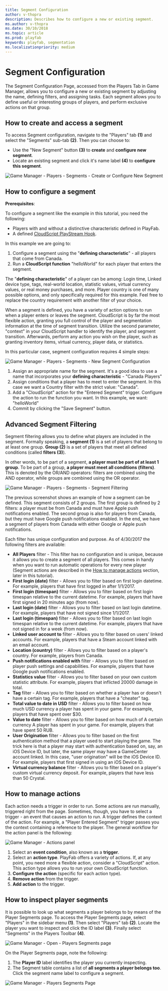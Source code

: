 ```yaml
---
title: Segment Configuration
author: v-thopra
description: Describes how to configure a new or existing segment.
ms.author: v-thopra
ms.date: 30/10/2018
ms.topic: article
ms.prod: playfab
keywords: playfab, segmentation
ms.localizationpriority: medium
---
```


# Segment Configuration

The Segment Configuration Page, accessed from the Players Tab in Game Manager, allows you to configure a new or existing segment by adjusting the name, defining filters, and assigning tasks. Each segment allows you to define useful or interesting groups of players, and perform exclusive actions on that group.

## How to create and access a segment

To access Segment configuration, navigate to the "Players" tab **(1)** and select the "Segments" sub-tab **(2)**. Then you can choose to:

- Use the "New Segment" button **(3)** to **create** and **configure new segment**.
- Locate an existing segment and click it's name label **(4)** to **configure this segment**.

![Game Manager - Players - Segments - Create or Configure New Segment](media/tutorials/game-manager-players-segments-create-or-configure-new-segment.png)  

## How to configure a segment

**Prerequisites**:

To configure a segment like the example in this tutorial, you need the following:

- Players with and without a distinctive characteristic defined in PlayFab.
- A defined [CloudScript PlayStream Hook](../../automation/actions-rules/using-cloudscript-actions-with-playstream.md).

In this example we are going to:

1. Configure a segment using the "**defining characteristic**" - all players that come from Canada.
2. Run a **CloudScript function** "helloWorld" for each player that enters the segment.

The "**defining characteristic**" of a player can be among: Login time, Linked device type, tags, real-world location, statistic values, virtual currency values, or real money purchases, and more. Player country is one of many possible options, and only specifically required for this example. Feel free to replace the country requirement with another filter of your choice.

When a segment is defined, you have a variety of action options to run when a player enters or leaves the segment. CloudScript is by far the most flexible action, granting you full control of the player and segmentation information at the time of segment transition. Utilize the second parameter, "context" in your CloudScript handler to identify the player, and segment transition. Afterwards, perform any action you wish on the player, such as granting inventory items, virtual currency, player data, or statistics.

In this particular case, segment configuration requires 4 simple steps:

![Game Manager - Players - Segments - New Segment Configuration](media/tutorials/game-manager-players-segments-new-segment-configuration.png)  

1. Assign an appropriate name for the segment. It's a good idea to use a name that incorporates your **defining characteristic** - "Canada Players"
2. Assign conditions that a player has to meet to enter the segment. In this case we want a Country filter with the strict value: "Canada".
3. Add a "CloudScript" action for the "Entered Segment" trigger. Configure the action to run the function you want. In this example, we want: "helloWorld"
4. Commit by clicking the "Save Segment" button.

## Advanced Segment Filtering

Segment filtering allows you to define what players are included in the segment. Formally speaking, a **segment (1)** is a set of players that belong to at least one group. **Group (2)** is a set of players that meet all defined conditions (called **filters (3)**).

In other words, to be part of a segment, **a player must be part of at least 1 group**. To be part of a group, **a player must meet all conditions (filters)**. This is denoted by the OR/AND operators: filters are combined using the AND operator, while groups are combined using the OR operator.

![Game Manager - Players - Segments - Segment Filtering](media/tutorials/game-manager-players-segments-segment-filtering.png)  

The previous screenshot shows an example of how a segment can be defined. This segment consists of 2 groups. The first group is defined by 2 filters: a player must be from Canada and must have Apple push notifications enabled. The second group is also for players from Canada, but they must have Google push notifications enabled. In the end, we have a segment of players from Canada with either Google or Apple push notifications.

Each filter has unique configuration and purpose. As of 4/30/2017 the following filters are available:

- **All Players** filter - This filter has no configuration and is unique, because it allows you to create a segment of all players. This comes in handy when you want to run automatic operations for every new player (Segment actions are described in the [How to manage actions](#how-to-manage-actions) section, later in this tutorial).
- **First login (date)** filter - Allows you to filter based on first login datetime. For example, players that have first logged in after 1/1/2017.
- **First login (timespan)** filter - Allows you to filter based on first login timespan relative to the current datetime. For example, players that have first signed in 20 minutes ago (from now).
- **Last login (date)** filter - Allows you to filter based on last login datetime. For example, players that have not signed since 1/1/2017.
- **Last login (timespan)** filter - Allows you to filter based on last login timespan relative to the current datetime. For example, players that have not signed in for a week (from now).
- **Linked user account to** filter - Allows you to filter based on users' linked accounts. For example, players that have a Steam account linked with an email account.
- **Location (country)** filter - Allows you to filter based on a player's country. For example, players from Canada.
- **Push notifications enabled with** filter - Allows you to filter based on player push settings and capabilities. For example, players that have Google push notifications enabled.
- **Statistics value** filter - Allows you to filter based on your own custom statistic attribute. For example, players that inflicted 20000 damage in total.
- **Tag** filter - Allows you to filter based on whether a player has or doesn't have a certain tag. For example, players that have a "cheater" tag.
- **Total value to date in USD** filter - Allows you to filter based on how much USD currency a player has spent in your game. For exsample, players that have spent over $30.
- **Value to date** filter - Allows you to filter based on how much of A certain currency A player has spent in your game. For example, players that have spent 50 RUB.
- **User Origination** filter - Allows you to filter based on the first authentication method that a player used to start playing the game. The trick here is that a player may start with authentication based on, say, an iOS Device ID, but later, the same player may have a GameCenter account linked. In this case, "user origination" will be the iOS Device ID. For example, players that first signed in using an iOS Device ID.
- **Virtual currency balance** filter - Allows you to filter based on a player's custom virtual currency deposit. For example, players that have less than 50 Crystal.

## How to manage actions

Each action needs a trigger in order to run. Some actions are run manually, triggered right from the page. Sometimes, though, you have to select a trigger - an event that causes an action to run. A trigger defines the context of the action. For example, a "Player Entered Segment" trigger passes you the context containing a reference to the player. The general workflow for the action panel is the following:

![Game Manager - Actions panel](media/tutorials/game-manager-actions-panel.png)  

1. Select an **event condition**, also known as a **trigger**.
2. Select an **action type**. PlayFab offers a variety of actions. If, at any point, you need more a flexible action, consider a "CloudScript" action. This action type allows you to run your own CloudScript function.
3. **Configure the action** (specific for each action type).
4. **Remove action** from the trigger.
5. **Add action** to the trigger.

## How to inspect player segments

It is possible to look up what segments a player belongs to by means of the Player Segments page. To access the Player Segments page, select "Players" in the sidebar menu **(1)**. Then select "Players" tab **(2)**. Locate the player you want to inspect and click the ID label **(3)**. Finally select "Segments" in the Players Toolbar **(4)**.

![Game Manager - Open - Players Segments page](media/tutorials/game-manager-open-players-segments-page.png)  

On the Player Segments page, note the following:

1. The **Player ID** label identifies the player you currently inspecting.
2. The Segment table contains a list of **all segments a player belongs too**. Click the segment name label to configure a segment.

![Game Manager - Players Segments Page](media/tutorials/game-manager-players-segments-page.png)  
